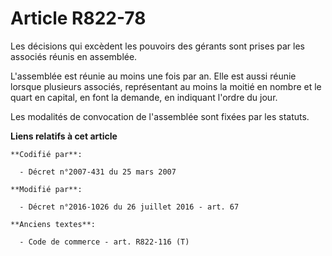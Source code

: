 # Article R822-78

Les décisions qui excèdent les pouvoirs des gérants sont prises par les associés réunis en assemblée.

L'assemblée est réunie au moins une fois par an. Elle est aussi réunie lorsque plusieurs associés, représentant au moins la
moitié en nombre et le quart en capital, en font la demande, en indiquant l'ordre du jour.

Les modalités de convocation de l'assemblée sont fixées par les statuts.

**Liens relatifs à cet article**

	**Codifié par**:

	  - Décret n°2007-431 du 25 mars 2007

	**Modifié par**:

	  - Décret n°2016-1026 du 26 juillet 2016 - art. 67

	**Anciens textes**:

	  - Code de commerce - art. R822-116 (T)
